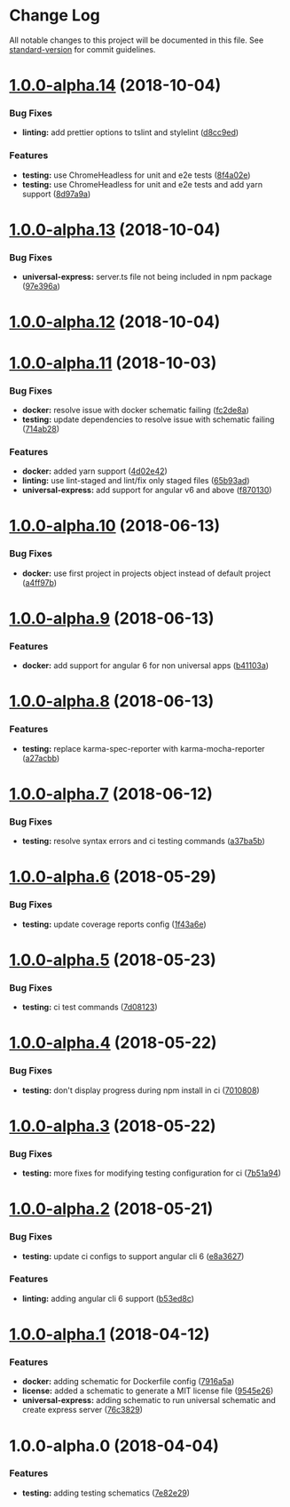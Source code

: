 # Change Log

All notable changes to this project will be documented in this file. See [standard-version](https://github.com/conventional-changelog/standard-version) for commit guidelines.

<a name="1.0.0-alpha.14"></a>
# [1.0.0-alpha.14](https://github.com/thisissoon/schematics/compare/v1.0.0-alpha.13...v1.0.0-alpha.14) (2018-10-04)


### Bug Fixes

* **linting:** add prettier options to tslint and stylelint ([d8cc9ed](https://github.com/thisissoon/schematics/commit/d8cc9ed))


### Features

* **testing:** use ChromeHeadless for unit and e2e tests ([8f4a02e](https://github.com/thisissoon/schematics/commit/8f4a02e))
* **testing:** use ChromeHeadless for unit and e2e tests and add yarn support ([8d97a9a](https://github.com/thisissoon/schematics/commit/8d97a9a))



<a name="1.0.0-alpha.13"></a>
# [1.0.0-alpha.13](https://github.com/thisissoon/schematics/compare/v1.0.0-alpha.12...v1.0.0-alpha.13) (2018-10-04)


### Bug Fixes

* **universal-express:** server.ts file not being included in npm package ([97e396a](https://github.com/thisissoon/schematics/commit/97e396a))



<a name="1.0.0-alpha.12"></a>
# [1.0.0-alpha.12](https://github.com/thisissoon/schematics/compare/v1.0.0-alpha.11...v1.0.0-alpha.12) (2018-10-04)



<a name="1.0.0-alpha.11"></a>
# [1.0.0-alpha.11](https://github.com/thisissoon/schematics/compare/v1.0.0-alpha.10...v1.0.0-alpha.11) (2018-10-03)


### Bug Fixes

* **docker:** resolve issue with docker schematic failing ([fc2de8a](https://github.com/thisissoon/schematics/commit/fc2de8a))
* **testing:** update dependencies to resolve issue with schematic failing ([714ab28](https://github.com/thisissoon/schematics/commit/714ab28))


### Features

* **docker:** added yarn support ([4d02e42](https://github.com/thisissoon/schematics/commit/4d02e42))
* **linting:** use lint-staged and lint/fix only staged files ([65b93ad](https://github.com/thisissoon/schematics/commit/65b93ad))
* **universal-express:** add support for angular v6 and above ([f870130](https://github.com/thisissoon/schematics/commit/f870130))



<a name="1.0.0-alpha.10"></a>
# [1.0.0-alpha.10](https://github.com/thisissoon/schematics/compare/v1.0.0-alpha.9...v1.0.0-alpha.10) (2018-06-13)


### Bug Fixes

* **docker:** use first project in projects object instead of default project ([a4ff97b](https://github.com/thisissoon/schematics/commit/a4ff97b))



<a name="1.0.0-alpha.9"></a>
# [1.0.0-alpha.9](https://github.com/thisissoon/schematics/compare/v1.0.0-alpha.8...v1.0.0-alpha.9) (2018-06-13)


### Features

* **docker:** add support for angular 6 for non universal apps ([b41103a](https://github.com/thisissoon/schematics/commit/b41103a))



<a name="1.0.0-alpha.8"></a>
# [1.0.0-alpha.8](https://github.com/thisissoon/schematics/compare/v1.0.0-alpha.7...v1.0.0-alpha.8) (2018-06-13)


### Features

* **testing:** replace karma-spec-reporter with karma-mocha-reporter ([a27acbb](https://github.com/thisissoon/schematics/commit/a27acbb))



<a name="1.0.0-alpha.7"></a>
# [1.0.0-alpha.7](https://github.com/thisissoon/schematics/compare/v1.0.0-alpha.6...v1.0.0-alpha.7) (2018-06-12)


### Bug Fixes

* **testing:** resolve syntax errors and ci testing commands ([a37ba5b](https://github.com/thisissoon/schematics/commit/a37ba5b))



<a name="1.0.0-alpha.6"></a>
# [1.0.0-alpha.6](https://github.com/thisissoon/schematics/compare/v1.0.0-alpha.5...v1.0.0-alpha.6) (2018-05-29)


### Bug Fixes

* **testing:** update coverage reports config ([1f43a6e](https://github.com/thisissoon/schematics/commit/1f43a6e))



<a name="1.0.0-alpha.5"></a>
# [1.0.0-alpha.5](https://github.com/thisissoon/schematics/compare/v1.0.0-alpha.4...v1.0.0-alpha.5) (2018-05-23)


### Bug Fixes

* **testing:** ci test commands ([7d08123](https://github.com/thisissoon/schematics/commit/7d08123))



<a name="1.0.0-alpha.4"></a>
# [1.0.0-alpha.4](https://github.com/thisissoon/schematics/compare/v1.0.0-alpha.3...v1.0.0-alpha.4) (2018-05-22)


### Bug Fixes

* **testing:** don't display progress during npm install in ci ([7010808](https://github.com/thisissoon/schematics/commit/7010808))



<a name="1.0.0-alpha.3"></a>
# [1.0.0-alpha.3](https://github.com/thisissoon/schematics/compare/v1.0.0-alpha.2...v1.0.0-alpha.3) (2018-05-22)


### Bug Fixes

* **testing:** more fixes for modifying testing configuration for ci ([7b51a94](https://github.com/thisissoon/schematics/commit/7b51a94))



<a name="1.0.0-alpha.2"></a>
# [1.0.0-alpha.2](https://github.com/thisissoon/schematics/compare/v1.0.0-alpha.1...v1.0.0-alpha.2) (2018-05-21)


### Bug Fixes

* **testing:** update ci configs to support angular cli 6 ([e8a3627](https://github.com/thisissoon/schematics/commit/e8a3627))


### Features

* **linting:** adding angular cli 6 support ([b53ed8c](https://github.com/thisissoon/schematics/commit/b53ed8c))



<a name="1.0.0-alpha.1"></a>
# [1.0.0-alpha.1](https://github.com/thisissoon/schematics/compare/v1.0.0-alpha.0...v1.0.0-alpha.1) (2018-04-12)


### Features

* **docker:** adding schematic for Dockerfile config ([7916a5a](https://github.com/thisissoon/schematics/commit/7916a5a))
* **license:** added a schematic to generate a MIT license file ([9545e26](https://github.com/thisissoon/schematics/commit/9545e26))
* **universal-express:** adding schematic to run universal schematic and create express server ([76c3829](https://github.com/thisissoon/schematics/commit/76c3829))



<a name="1.0.0-alpha.0"></a>
# 1.0.0-alpha.0 (2018-04-04)


### Features

* **testing:** adding testing schematics ([7e82e29](https://github.com/thisissoon/schematics/commit/7e82e29))
